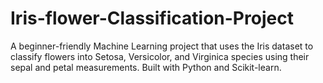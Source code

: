 # Iris-flower-Classification-Project
A beginner-friendly Machine Learning project that uses the Iris dataset to classify flowers into Setosa, Versicolor, and Virginica species using their sepal and petal measurements. Built with Python and Scikit-learn.
